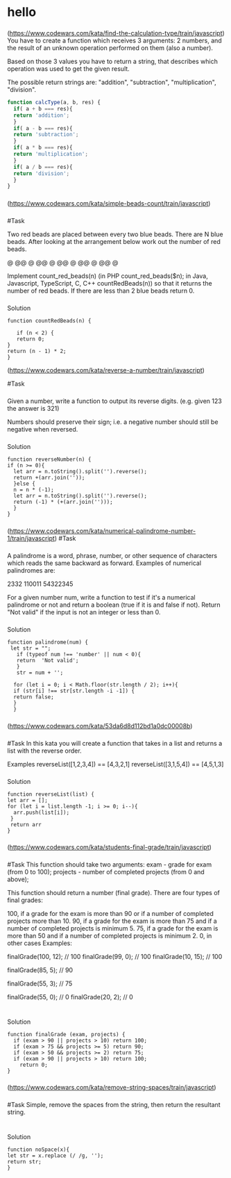 # hello
###
(https://www.codewars.com/kata/find-the-calculation-type/train/javascript)
You have to create a function which receives 3 arguments: 2 numbers, and the result of an unknown operation performed on them (also a number).

Based on those 3 values you have to return a string, that describes which operation was used to get the given result.

The possible return strings are: "addition", "subtraction", "multiplication", "division".

```javascript
function calcType(a, b, res) {
  if( a + b === res){
  return 'addition';
  }
  if( a - b === res){
  return 'subtraction';
  }
  if( a * b === res){
  return 'multiplication';
  }
  if( a / b === res){
  return 'division';
  }
}
```
###

(https://www.codewars.com/kata/simple-beads-count/train/javascript)
 ###
 #Task
 
 Two red beads are placed between every two blue beads. There are N blue beads. After looking at the arrangement below work out the number of red beads.
 
 @ @@ @ @@ @ @@ @ @@ @ @@ @
 
 Implement count_red_beads(n) (in PHP count_red_beads($n); in Java, Javascript, TypeScript, C, C++ countRedBeads(n)) so that it returns the number of red beads.
 If there are less than 2 blue beads return 0.
 
 ###
 Solution
 ```javaskript
 function countRedBeads(n) {
  
    if (n < 2) {
    return 0;
 }
 return (n - 1) * 2;
 }
 ```
 
 (https://www.codewars.com/kata/reverse-a-number/train/javascript)
 
 #Task
 ###
 Given a number, write a function to output its reverse digits. (e.g. given 123 the answer is 321)
 
 Numbers should preserve their sign; i.e. a negative number should still be negative when reversed.
 ###
 Solution
 ```javaskript
 function reverseNumber(n) {
 if (n >= 0){
   let arr = n.toString().split('').reverse();
   return +(arr.join(''));
   }else {
   n = n * (-1);
   let arr = n.toString().split('').reverse();
   return (-1) * (+(arr.join('')));
   }
 }
 ```
 ###
 (https://www.codewars.com/kata/numerical-palindrome-number-1/train/javascript)
 #Task
 ###
 
 A palindrome is a word, phrase, number, or other sequence of characters which reads the same backward as forward. Examples of numerical palindromes are:
 
 2332 
 110011 
 54322345
 
 For a given number num, write a function to test if it's a numerical palindrome or not and return a boolean (true if it is and false if not). Return "Not valid" if the input is not an integer or less than 0.
 ###
 Solution
 ```javaskript
 function palindrome(num) { 
  let str = "";
    if (typeof num !== 'number' || num < 0){
    return  'Not valid';
    }
    str = num + '';
  
   for (let i = 0; i < Math.floor(str.length / 2); i++){
   if (str[i] !== str[str.length -i -1]) {
   return false;
   }
   }
   ```
 ###
 (https://www.codewars.com/kata/53da6d8d112bd1a0dc00008b)
 ###
 #Task
 In this kata you will create a function that takes in a list and returns a list with the reverse order.
 
 Examples
 reverseList([1,2,3,4]) == [4,3,2,1]
 reverseList([3,1,5,4]) == [4,5,1,3]
 ###
 Solution
 ```Javaskript
 function reverseList(list) {
 let arr = [];
 for (let i = list.length -1; i >= 0; i--){
   arr.push(list[i]);
  }
  return arr
 }
 ```
 ###
 (https://www.codewars.com/kata/students-final-grade/train/javascript)
 ###
 #Task
 This function should take two arguments: exam - grade for exam (from 0 to 100); projects - number of completed projects (from 0 and above);
 
 This function should return a number (final grade). There are four types of final grades:
 
 100, if a grade for the exam is more than 90 or if a number of completed projects more than 10.
 90, if a grade for the exam is more than 75 and if a number of completed projects is minimum 5.
 75, if a grade for the exam is more than 50 and if a number of completed projects is minimum 2.
 0, in other cases
 Examples:
 
 finalGrade(100, 12);  // 100
 finalGrade(99, 0);    // 100
 finalGrade(10, 15);   // 100
 
 finalGrade(85, 5);    // 90
 
 finalGrade(55, 3);    // 75
 
 finalGrade(55, 0);    // 0
 finalGrade(20, 2);    // 0
 #
 Solution
 ```Javaskript
 function finalGrade (exam, projects) {
   if (exam > 90 || projects > 10) return 100;
   if (exam > 75 && projects >= 5) return 90;
   if (exam > 50 && projects >= 2) return 75;
   if (exam > 90 || projects > 10) return 100;
     return 0;
 }
 ```
 ###
 (https://www.codewars.com/kata/remove-string-spaces/train/javascript)
 ###
 #Task
 Simple, remove the spaces from the string, then return the resultant string.
 #
 Solution
 ```Javaskript
 function noSpace(x){
 let str = x.replace (/ /g, '');
 return str;
 }
 ```